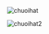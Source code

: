 ![chuoihat](https://github.com/VanHoang110802/Competitive_Programming/assets/108053955/2abf37af-e3b7-4f0b-a098-86cca69fa726)

![chuoihat2](https://github.com/VanHoang110802/Competitive_Programming/assets/108053955/edd7cd8d-c786-4da0-8168-f7bd302f0565)
